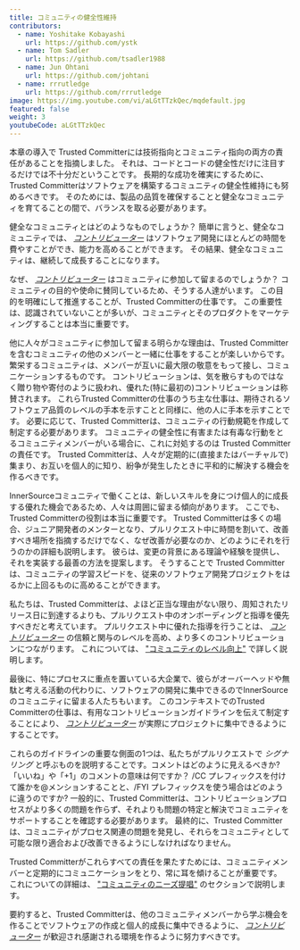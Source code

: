 ```yaml
---
title: コミュニティの健全性維持
contributors:
  - name: Yoshitake Kobayashi
    url: https://github.com/ystk
  - name: Tom Sadler
    url: https://github.com/tsadler1988
  - name: Jun Ohtani
    url: https://github.com/johtani
  - name: rrrutledge
    url: https://github.com/rrrutledge
image: https://img.youtube.com/vi/aLGtTTzkQec/mqdefault.jpg
featured: false
weight: 3
youtubeCode: aLGtTTzkQec
---
```

<div class="paragraph">
<p>本章の導入で Trusted Committerには技術指向とコミュニティ指向の両方の責任があることを指摘しました。
それは、コードとコードの健全性だけに注目するだけでは不十分だということです。
長期的な成功を確実にするために、Trusted Committerはソフトウェアを構築するコミュニティの健全性維持にも努めるべきです。
そのためには、製品の品質を確保することと健全なコミュニティを育てることの間で、バランスを取る必要があります。</p>
</div>
<div class="paragraph">
<p>健全なコミュニティとはどのようなものでしょうか？
簡単に言うと、健全なコミュニティでは、 <a href="https://innersourcecommons.org/ja/learn/learning-path/contributor"><em>コントリビューター</em></a> はソフトウェア開発にほとんどの時間を費やすことができ、能力を高めることができます。
その結果、健全なコミュニティは、継続して成長することになります。</p>
</div>
<div class="paragraph">
<p>なぜ、 <a href="https://innersourcecommons.org/ja/learn/learning-path/contributor"><em>コントリビューター</em></a> はコミュニティに参加して留まるのでしょうか？
コミュニティの目的や使命に賛同しているため、そうする人達がいます。
この目的を明確にして推進することが、Trusted Committerの仕事です。
この重要性は、認識されていないことが多いが、コミュニティとそのプロダクトをマーケティングすることは本当に重要です。</p>
</div>
<div class="paragraph">
<p>他に人々がコミュニティに参加して留まる明らかな理由は、Trusted Committerを含むコミュニティの他のメンバーと一緒に仕事をすることが楽しいからです。
繁栄するコミュニティは、メンバーが互いに最大限の敬意をもって接し、コミュニケーションするものです。
コントリビューションは、気を散らすものではなく贈り物や寄付のように扱われ、優れた(特に最初の)コントリビューションは称賛されます。
これらTrusted Committerの仕事のうち主な仕事は、期待されるソフトウェア品質のレベルの手本を示すことと同様に、他の人に手本を示すことです。
必要に応じて、Trusted Committerは、コミュニティの行動規範を作成して制定する必要があります。
コミュニティの健全性に有害または有毒な行動をとるコミュニティメンバーがいる場合に、これに対処するのは Trusted Committerの責任です。
Trusted Committerは、人々が定期的に(直接またはバーチャルで)集まり、お互いを個人的に知り、紛争が発生したときに平和的に解決する機会を作るべきです。</p>
</div>
<div class="paragraph">
<p>InnerSourceコミュニティで働くことは、新しいスキルを身につけ個人的に成長する優れた機会であるため、人々は周囲に留まる傾向があります。
ここでも、Trusted Committerの役割は本当に重要です。
Trusted Committerは多くの場合、ジュニア開発者のメンターとなり、プルリクエスト中に時間を割いて、改善すべき場所を指摘するだけでなく、なぜ改善が必要なのか、どのようにそれを行うのかの詳細も説明します。
彼らは、変更の背景にある理論や経験を提供し、それを実装する最善の方法を提案します。
そうすることで Trusted Committerは、コミュニティの学習スピードを、従来のソフトウェア開発プロジェクトをはるかに上回るものに高めることができます。</p>
</div>
<div class="paragraph">
<p>私たちは、Trusted Committerは、よほど正当な理由がない限り、周知されたリリース日に到達するよりも、プルリクエスト中のオンボーディングと指導を優先すべきだと考えています。
プルリクエスト中に優れた指導を行うことは、 <a href="https://innersourcecommons.org/ja/learn/learning-path/contributor"><em>コントリビューター</em></a> の信頼と関与のレベルを高め、より多くのコントリビューションにつながります。
これについては、 <a href="https://innersourcecommons.org/ja/learn/learning-path/trusted-committer/04/">"コミュニティのレベル向上"</a> で詳しく説明します。</p>
</div>
<div class="paragraph">
<p>最後に、特にプロセスに重点を置いている大企業で、彼らがオーバーヘッドや無駄と考える活動の代わりに、ソフトウェアの開発に集中できるのでInnerSourceのコミュニティに留まる人たちもいます。
このコンテキストでのTrusted Committerの仕事は、有用なコントリビューションガイドラインを伝えて制定することにより、 <a href="https://innersourcecommons.org/ja/learn/learning-path/contributor"><em>コントリビューター</em></a> が実際にプロジェクトに集中できるようにすることです。</p>
</div>
<div class="paragraph">
<p>これらのガイドラインの重要な側面の1つは、私たちがプルリクエストで <em>シグナリング</em> と呼ぶものを説明することです。コメントはどのように見えるべきか?
「いいね」や「+1」のコメントの意味は何ですか？
/CC プレフィックスを付けて誰かを@メンションすることと、/FYI プレフィックスを使う場合はどのように違うのですか?
一般的に、Trusted Committerは、コントリビューションプロセスがより多くの問題を作らず、それよりも問題の特定と解決でコミュニティをサポートすることを確認する必要があります。
最終的に、Trusted Committerは、コミュニティがプロセス関連の問題を発見し、それらをコミュニティとして可能な限り適合および改善できるようにしなければなりません。</p>
</div>
<div class="paragraph">
<p>Trusted Committerがこれらすべての責任を果たすためには、コミュニティメンバーと定期的にコミュニケーションをとり、常に耳を傾けることが重要です。
これについての詳細は、 <a href="https://innersourcecommons.org/ja/learn/learning-path/trusted-committer/06/">"コミュニティのニーズ提唱"</a> のセクションで説明します。</p>
</div>
<div class="paragraph">
<p>要約すると、Trusted Committerは、他のコミュニティメンバーから学ぶ機会を作ることでソフトウェアの作成と個人的成長に集中できるように、 <a href="https://innersourcecommons.org/ja/learn/learning-path/contributor"><em>コントリビューター</em></a> が歓迎され感謝される環境を作るように努力すべきです。</p>
</div>
<!--- This file autogenerated from https://github.com/InnerSourceCommons/InnerSourceLearningPath/blob/master/scripts -->